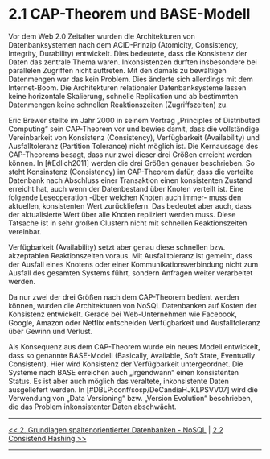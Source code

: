 # 2.1 CAP-Theorem und BASE-Modell

Vor dem Web 2.0 Zeitalter wurden die Architekturen von Datenbanksystemen nach dem ACID-Prinzip (Atomicity, Consistency, Integrity, Durability) entwickelt. Dies bedeutete, dass die Konsistenz der Daten das zentrale Thema waren. Inkonsistenzen durften insbesondere bei parallelen Zugriffen nicht auftreten. Mit den damals zu bewältigen Datenmengen war das kein Problem. Dies änderte sich allerdings mit dem Internet-Boom. Die Architekturen relationaler Datenbanksysteme lassen keine horizontale Skalierung, schnelle Replikation und ab bestimmten Datenmengen keine schnellen Reaktionszeiten (Zugriffszeiten) zu.

Eric Brewer stellte im Jahr 2000 in seinem Vortrag „Principles of Distributed Computing“ sein CAP-Theorem vor und bewies damit, dass die vollständige Vereinbarkeit von Konsistenz (Consistency), Verfügbarkeit (Availability) und Ausfalltoleranz (Partition Tolerance) nicht möglich ist. Die Kernaussage des CAP-Theorems besagt, dass nur zwei dieser drei Größen erreicht werden können. In [#Edlich2011] werden die drei Größen genauer beschrieben. So steht Konsinstenz (Consistency) im CAP-Theorem dafür, dass die verteilte Datenbank nach Abschluss einer Transaktion einen konsistenten Zustand erreicht hat, auch wenn der Datenbestand über Knoten verteilt ist. Eine folgende Leseoperation -über welchen Knoten auch immer- muss den aktuellen, konsistenten Wert zurückliefern. Das bedeutet aber auch, dass der aktualisierte Wert über alle Knoten repliziert werden muss. Diese Tatsache ist in sehr großen Clustern nicht mit schnellen Reaktionszeiten vereinbar.

Verfügbarkeit (Availability) setzt aber genau diese schnellen bzw. akzeptablen Reaktionszeiten voraus. Mit Ausfalltoleranz ist gemeint, dass der Ausfall eines Knotens oder einer Kommunikationsverbindung nicht zum Ausfall des gesamten Systems führt, sondern Anfragen weiter verarbeitet werden.

Da nur zwei der drei Größen nach dem CAP-Theorem bedient werden können, wurden die Architekturen von NoSQL Datenbanken auf Kosten der Konsistenz entwickelt. Gerade bei Web-Unternehmen wie Facebook, Google, Amazon oder Netflix entscheiden Verfügbarkeit und Ausfalltoleranz über Gewinn und Verlust. 

Als Konsequenz aus dem CAP-Theorem wurde ein neues Modell entwickelt, dass so genannte BASE-Modell (Basically, Available, Soft State, Eventually Consistent). Hier wird Konsistenz der Verfügbarkeit untergeordnet. Die Systeme nach BASE erreichen auch „irgendwann“ einen konsistenten Status. Es ist aber auch möglich das veraltete, inkonsistente Daten ausgeliefert werden. In [#DBLP:conf/sosp/DeCandiaHJKLPSVV07] wird die Verwendung von „Data Versioning“ bzw. „Version Evolution“ beschrieben, die das Problem inkonsistenter Daten abschwächt. 

---

[<< 2. Grundlagen spaltenorientierter Datenbanken - NoSQL](grundlagen_2.md) | [2.2 Consistend Hashing >>](grundlagen_2_2.md)

---
